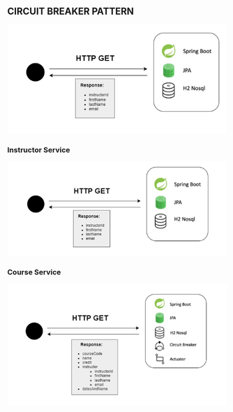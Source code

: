 ## CIRCUIT BREAKER PATTERN

![img_1.png](img_1.png)

### Instructor Service

![img_4.png](img_4.png)

### Course Service

![img_3.png](img_3.png)

